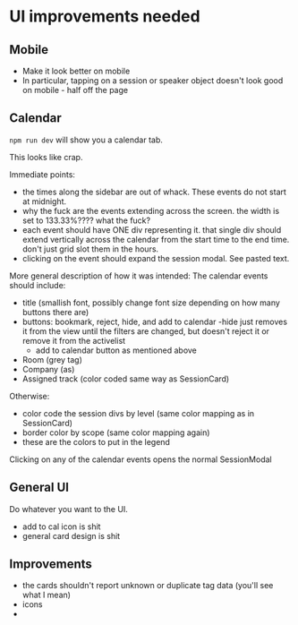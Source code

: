 # UI improvements needed

## Mobile
* Make it look better on mobile
* In particular, tapping on a session or speaker object doesn't look good on mobile - half off the page


## Calendar

`npm run dev` will show you a calendar tab.

This looks like crap.

Immediate points:
* the times along the sidebar are out of whack. These events do not start at midnight.
* why the fuck are the events extending across the screen. the width is set to 133.33%???? what the fuck?
* each event should have ONE div representing it. that single div should extend vertically across the calendar from the start time to the end time. don't just grid slot them in the hours.
* clicking on the event should expand the session modal. See pasted text.

More general description of how it was intended:
The calendar events should include:
- title (smallish font, possibly change font size depending on how many buttons there are)
- buttons: bookmark, reject, hide, and add to calendar 
    -hide just removes it from the view until the filters are changed, but doesn't reject it or remove it from the activelist
    - add to calendar button as mentioned above
- Room (grey tag)
- Company (as)
- Assigned track (color coded same way as SessionCard)

Otherwise:
- color code the session divs by level (same color mapping as in SessionCard)
- border color by scope (same color mapping again)
- these are the colors to put in the legend

Clicking on any of the calendar events opens the normal SessionModal 

## General UI
Do whatever you want to the UI.
- add to cal icon is shit
- general card design is shit


## Improvements
- the cards shouldn't report unknown or duplicate tag data (you'll see what I mean)
- icons
- 
